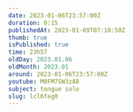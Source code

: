 ```yaml
---
date: 2023-01-06T23:57:00Z
duration: 0:15
publishedAt: 2023-01-09T07:18:50Z
thumb: true
isPublished: true
time: 23h57
oldDay: 2023.01.06
oldMonth: 2023.01
around: 2023-01-06T23:57:00Z
youtube: M0FM7SW3z88
subject: tongue solo
slug: lcl6feg0
---
```


